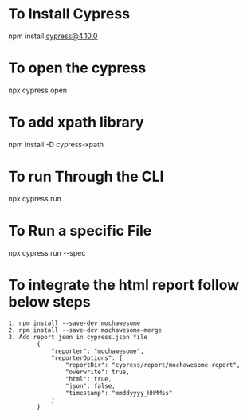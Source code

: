 # To Install Cypress 
 npm install cypress@4.10.0

 # To open the cypress
 npx cypress open

 # To add xpath library
 npm install -D cypress-xpath

 # To run Through the CLI
 npx cypress run

 # To Run a specific File 
 npx cypress run --spec <File path>

 # To integrate the html report follow below steps
    1. npm install --save-dev mochawesome
    2. npm install --save-dev mochawesome-merge
    3. Add report json in cypress.json file 
            {
                "reporter": "mochawesome",
                "reporterOptions": {
                    "reportDir": "cypress/report/mochawesome-report",
                    "overwrite": true,
                    "html": true,
                    "json": false,
                    "timestamp": "mmddyyyy_HHMMss"
                }
            }